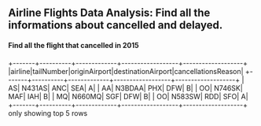 ## Airline Flights Data Analysis: Find all the informations about cancelled and delayed. 

#### Find all the flight that cancelled in 2015

+-------+----------+-------------+------------------+-------------------+
|airline|tailNumber|originAirport|destinationAirport|cancellationsReason|
+-------+----------+-------------+------------------+-------------------+
|     AS|    N431AS|          ANC|               SEA|                  A|
|     AA|    N3BDAA|          PHX|               DFW|                  B|
|     OO|    N746SK|          MAF|               IAH|                  B|
|     MQ|    N660MQ|          SGF|               DFW|                  B|
|     OO|    N583SW|          RDD|               SFO|                  A|
+-------+----------+-------------+------------------+-------------------+
only showing top 5 rows
